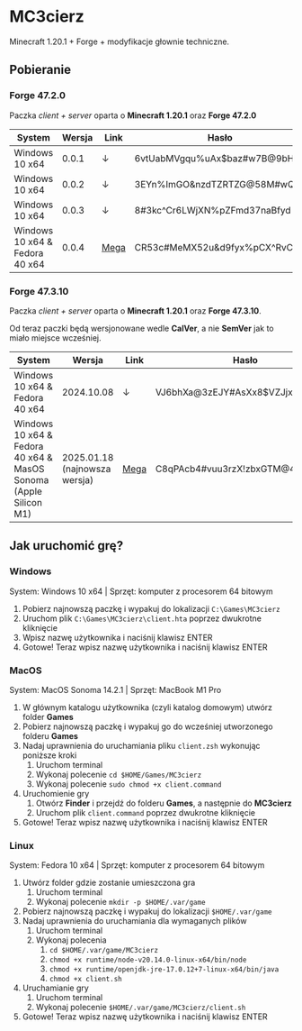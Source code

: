 # MC3cierz

Minecraft 1.20.1 + Forge + modyfikacje głownie techniczne.



## Pobieranie

###  Forge 47.2.0

Paczka _client + server_ oparta o **Minecraft 1.20.1** oraz **Forge 47.2.0**

| System                         | Wersja | Link                                                         | Hasło                        |
| ------------------------------ | ------ | ------------------------------------------------------------ | ---------------------------- |
| Windows 10 x64                 | 0.0.1  | ↓                                                            | 6vtUabMVgqu%uAx$baz#w7B@9bHb |
| Windows 10 x64                 | 0.0.2  | ↓                                                            | 3EYn%ImGO&nzdTZRTZG@58M#wQF4 |
| Windows 10 x64                 | 0.0.3  | ↓                                                            | 8#3kc^Cr6LWjXN%pZFmd37naBfyd |
| Windows 10 x64 & Fedora 40 x64 | 0.0.4  | [Mega](https://mega.nz/folder/0dlEHQxD#XlV8UWwhdrhRl9CNyrREvg) | CR53c#MeMX52u&d9fyx%pCX^RvCH |

### Forge 47.3.10

Paczka _client + server_ oparta o **Minecraft 1.20.1** oraz **Forge 47.3.10**.

Od teraz paczki będą wersjonowane wedle **CalVer**, a nie **SemVer** jak to miało miejsce wcześniej.

| System                                                       | Wersja                        | Link                                                         | Hasło                            |
| ------------------------------------------------------------ | ----------------------------- | ------------------------------------------------------------ | -------------------------------- |
| Windows 10 x64 & Fedora 40 x64                               | 2024.10.08                    | ↓                                                            | VJ6bhXa@3zEJY#AsXx8$VZJjx%rYm5a3 |
| Windows 10 x64 & Fedora 40 x64 & MasOS Sonoma (Apple Silicon M1) | 2025.01.18 (najnowsza wersja) | [Mega](https://mega.nz/folder/0dlEHQxD#XlV8UWwhdrhRl9CNyrREvg) | C8qPAcb4#vuu3rzX!zbxGTM@4X3IUe$q |



## Jak uruchomić grę?



### Windows

System: Windows 10 x64 | Sprzęt: komputer z procesorem 64 bitowym

1. Pobierz najnowszą paczkę i wypakuj do lokalizacji `C:\Games\MC3cierz`
2. Uruchom plik `C:\Games\MC3cierz\client.hta` poprzez dwukrotne kliknięcie
3. Wpisz nazwę użytkownika i naciśnij klawisz ENTER
4. Gotowe! Teraz wpisz nazwę użytkownika i naciśnij klawisz ENTER



### MacOS

System: MacOS Sonoma 14.2.1 | Sprzęt: MacBook M1 Pro

1. W głównym katalogu użytkownika (czyli katalog domowym) utwórz folder **Games**
2. Pobierz najnowszą paczkę i wypakuj go do wcześniej utworzonego folderu **Games**
3. Nadaj uprawnienia do uruchamiania pliku `client.zsh` wykonując poniższe kroki
   1. Uruchom terminal
   2. Wykonaj polecenie `cd $HOME/Games/MC3cierz`
   3. Wykonaj polecenie `sudo chmod +x client.command`
4. Uruchomienie gry
   1. Otwórz **Finder** i przejdź do folderu **Games**, a następnie do **MC3cierz** 
   2. Uruchom plik `client.command` poprzez dwukrotne kliknięcie
5. Gotowe! Teraz wpisz nazwę użytkownika i naciśnij klawisz ENTER



### Linux

System: Fedora 10 x64 | Sprzęt: komputer z procesorem 64 bitowym

1. Utwórz folder gdzie zostanie umieszczona gra
   1. Uruchom terminal
   2. Wykonaj polecenie `mkdir -p $HOME/.var/game`
2. Pobierz najnowszą paczkę i wypakuj do lokalizacji `$HOME/.var/game`
3. Nadaj uprawnienia do uruchamiania dla wymaganych plików
   1. Uruchom terminal
   2. Wykonaj polecenia
      1. `cd $HOME/.var/game/MC3cierz`
      2. `chmod +x runtime/node-v20.14.0-linux-x64/bin/node`
      3. `chmod +x runtime/openjdk-jre-17.0.12+7-linux-x64/bin/java`
      4. `chmod +x client.sh`
4. Uruchamianie gry
   1. Uruchom terminal
   2. Wykonaj polecenie `$HOME/.var/game/MC3cierz/client.sh`
5. Gotowe! Teraz wpisz nazwę użytkownika i naciśnij klawisz ENTER
